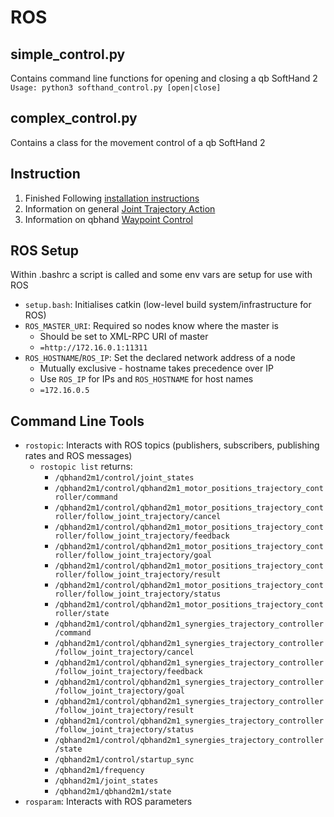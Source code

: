 # ROS

## simple_control.py
Contains command line functions for opening and closing a qb SoftHand 2 \
`Usage: python3 softhand_control.py [open|close]`

## complex_control.py
Contains a class for the movement control of a qb SoftHand 2

## Instruction
1. Finished Following [installation instructions](http://wiki.ros.org/noetic/Installation/Ubuntu)
2. Information on general [Joint Trajectory Action](http://wiki.ros.org/pr2_controllers/Tutorials/Moving%20the%20arm%20using%20the%20Joint%20Trajectory%20Action)
3. Information on qbhand [Waypoint Control](https://wiki.ros.org/qb_hand_control/Tutorials/Waypoint%20Control)

## ROS Setup
Within .bashrc a script is called and some env vars are setup for use with ROS
- `setup.bash`: Initialises catkin (low-level build system/infrastructure for ROS)
- `ROS_MASTER_URI`: Required so nodes know where the master is
    - Should be set to XML-RPC URI of master
    - `=http://172.16.0.1:11311`
- `ROS_HOSTNAME`/`ROS_IP`: Set the declared network address of a node
    - Mutually exclusive - hostname takes precedence over IP 
    - Use `ROS_IP` for IPs and `ROS_HOSTNAME` for host names
    - `=172.16.0.5`

## Command Line Tools
- `rostopic`: Interacts with ROS topics (publishers, subscribers, publishing rates and ROS messages)
    - `rostopic list` returns:
        - `/qbhand2m1/control/joint_states`
        - `/qbhand2m1/control/qbhand2m1_motor_positions_trajectory_controller/command`
        - `/qbhand2m1/control/qbhand2m1_motor_positions_trajectory_controller/follow_joint_trajectory/cancel`
        - `/qbhand2m1/control/qbhand2m1_motor_positions_trajectory_controller/follow_joint_trajectory/feedback`
        - `/qbhand2m1/control/qbhand2m1_motor_positions_trajectory_controller/follow_joint_trajectory/goal`
        - `/qbhand2m1/control/qbhand2m1_motor_positions_trajectory_controller/follow_joint_trajectory/result`
        - `/qbhand2m1/control/qbhand2m1_motor_positions_trajectory_controller/follow_joint_trajectory/status`
        - `/qbhand2m1/control/qbhand2m1_motor_positions_trajectory_controller/state`
        - `/qbhand2m1/control/qbhand2m1_synergies_trajectory_controller/command`
        - `/qbhand2m1/control/qbhand2m1_synergies_trajectory_controller/follow_joint_trajectory/cancel`
        - `/qbhand2m1/control/qbhand2m1_synergies_trajectory_controller/follow_joint_trajectory/feedback`
        - `/qbhand2m1/control/qbhand2m1_synergies_trajectory_controller/follow_joint_trajectory/goal`
        - `/qbhand2m1/control/qbhand2m1_synergies_trajectory_controller/follow_joint_trajectory/result`
        - `/qbhand2m1/control/qbhand2m1_synergies_trajectory_controller/follow_joint_trajectory/status`
        - `/qbhand2m1/control/qbhand2m1_synergies_trajectory_controller/state`
        - `/qbhand2m1/control/startup_sync`
        - `/qbhand2m1/frequency`
        - `/qbhand2m1/joint_states`
        - `/qbhand2m1/qbhand2m1/state`
- `rosparam`: Interacts with ROS parameters
